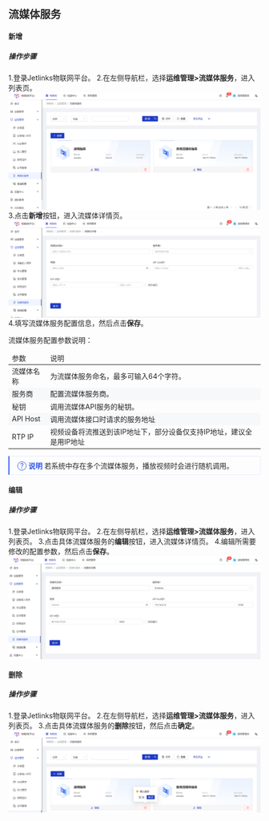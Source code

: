 <style>
  .primary-color {
    color: #2F54EB;
  }

  .primary-color-2 {
    color: rgba(255, 88, 0, 1);
  }

  .text-color {
    color: rgba(0, 0, 0, 0.85);
  }

  .font-size-12 {
    font-size: 12px
  }

  .font-size-14 {
    font-size: 14px
  }

  .font-size-16 {
    font-size: 16px
  }

  .font-size-18 {
    font-size: 18px
  }

  .font-weight {
    font-weight: bold;
  }

  .padding-28 {
    padding: 28px;
  }

  .flex {
    display: flex;
  }

  .padding-left-28 {
    padding-left: 28px;
  }

  .explanation {
    padding: 8px 16px;
    border: 1px solid rgba(231, 237, 253, 1);
    border-left: 2px solid #2F54EB;
  }

  .explanation-icon::after {
    width: 16px;
    height: 16px;
    border-radius: 50%;
    border: 1px solid #2F54EB;
    font-size: 14px;
    content: '?';
    display: inline-block;
    text-align: center;
    line-height: 16px;
  }

  .collapse {
    border: 1px solid #F0F0F0;
    margin: 16px 0;
  }

  .collapse-title {
    background: #FAFAFA;
    padding: 9px 18px;
  }

  .collapse-body {
    padding: 16px;
  }

  .no-margin {
    margin: 0;
  }

  .table {
    width: 100%;
  }

  .table td {
    border-color: #F0F0F0;
    word-break: break-all;
  }

  .table tbody tr:nth-child(even) {
    background-color: #F6F8FA;
  }

  ul li::marker {
    color: #2F54EB;
  }

  .divider {
    box-sizing: border-box;
    margin: 0;
    padding: 0;
    color: #000000d9;
    font-size: 14px;
    font-variant: tabular-nums;
    line-height: 1.5715;
    list-style: none;
    font-feature-settings: "tnum";
    border-top: 1px solid rgba(0,0,0,.06);
    margin: 16px 0;
  }

  img {
    vertical-align: text-bottom;
  }
</style>

<div class='text-color font-size-14'>

## 流媒体服务

#### 新增
##### 操作步骤
1.<a>登录</a>Jetlinks物联网平台。
2.在左侧导航栏，选择**运维管理>流媒体服务**，进入列表页。
![](./img/78.png)
3.点击**新增**按钮，进入流媒体详情页。
![](./img/79.png)
4.填写流媒体服务配置信息，然后点击**保存**。

流媒体服务配置参数说明：
<table class='table'>
        <thead>
            <tr>
              <td>参数</td>
              <td>说明</td>
            </tr>
        </thead>
        <tbody>
          <tr>
            <td>流媒体名称</td>
            <td>为流媒体服务命名，最多可输入64个字符。</td>
          </tr>
          <tr>
            <td>服务商</td>
            <td>配置流媒体服务商。</td>
          </tr>
          <tr>
            <td>秘钥</td>
            <td>调用流媒体API服务的秘钥。</td>
          </tr>
          <tr>
            <td>API Host</td>
            <td>调用流媒体接口时请求的服务地址</td>
          </tr>
           <tr>
            <td>RTP IP</td>
            <td>视频设备将流推送到该IP地址下，部分设备仅支持IP地址，建议全是用IP地址</td>
          </tr>
          </tbody>
</table>
<div class='explanation'>
  <span class='explanation-icon primary-color ring-border'></span>
  <span class='primary-color font-weight'>说明</span>
  若系统中存在多个流媒体服务，播放视频时会进行随机调用。
</div>

#### 编辑
##### 操作步骤
1.<a>登录</a>Jetlinks物联网平台。
2.在左侧导航栏，选择**运维管理>流媒体服务**，进入列表页。
3.点击具体流媒体服务的**编辑**按钮，进入流媒体详情页。
4.编辑所需要修改的配置参数，然后点击**保存**。
![](./img/80.png)


#### 删除
##### 操作步骤
1.<a>登录</a>Jetlinks物联网平台。
2.在左侧导航栏，选择**运维管理>流媒体服务**，进入列表页。
3.点击具体流媒体服务的**删除**按钮，然后点击**确定**。
![](./img/81.png)








